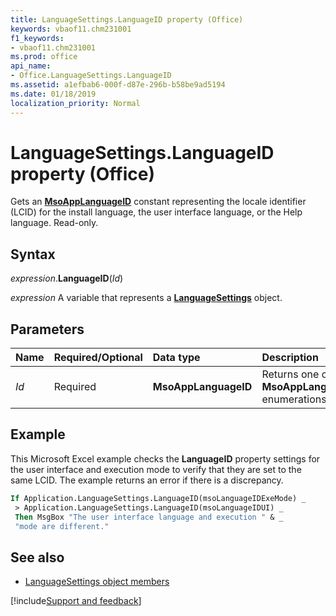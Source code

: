 ```yaml
---
title: LanguageSettings.LanguageID property (Office)
keywords: vbaof11.chm231001
f1_keywords:
- vbaof11.chm231001
ms.prod: office
api_name:
- Office.LanguageSettings.LanguageID
ms.assetid: a1efbab6-000f-d87e-296b-b58be9ad5194
ms.date: 01/18/2019
localization_priority: Normal
---
```



# LanguageSettings.LanguageID property (Office)

Gets an **[MsoAppLanguageID](office.msoapplanguageid.md)** constant representing the locale identifier (LCID) for the install language, the user interface language, or the Help language. Read-only.


## Syntax

_expression_.**LanguageID**(_Id_)

_expression_ A variable that represents a **[LanguageSettings](Office.LanguageSettings.md)** object.


## Parameters

|Name|Required/Optional|Data type|Description|
|:-----|:-----|:-----|:-----|
| _Id_|Required|**MsoAppLanguageID**|Returns one of the **MsoAppLanguageID** enumerations.|

## Example

This Microsoft Excel example checks the **LanguageID** property settings for the user interface and execution mode to verify that they are set to the same LCID. The example returns an error if there is a discrepancy.


```vb
If Application.LanguageSettings.LanguageID(msoLanguageIDExeMode) _ 
 > Application.LanguageSettings.LanguageID(msoLanguageIDUI) _ 
 Then MsgBox "The user interface language and execution " & _ 
 "mode are different."
```


## See also

- [LanguageSettings object members](overview/Library-Reference/languagesettings-members-office.md)





[!include[Support and feedback](~/includes/feedback-boilerplate.md)]